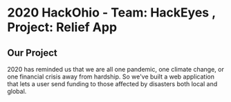 # 2020 HackOhio - Team: HackEyes , Project: Relief App

## Our Project

2020 has reminded us that we are all one pandemic, one climate change, or one financial crisis away from hardship. So we've built a web application that lets a user send funding to those affected by disasters both local and global. 